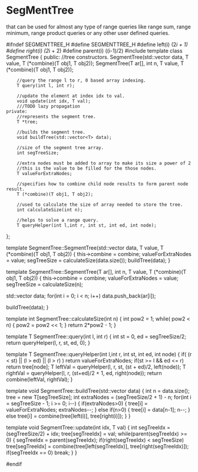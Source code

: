 # SegMentTree
that can be used for almost any type of range queries like range sum, range minimum, range product queries or any other user defined queries.

#ifndef SEGMENTTREE_H
#define SEGMENTTREE_H
#define left(i) (2*i + 1)
#define right(i) (2*i + 2)
#define parent(i) ((i-1)/2)
#include <vector>
template<class T>
class SegmentTree
{
    public:
        //tree constructors.
        SegmentTree(std::vector<T> data, T value, T (*combine)(T obj1, T obj2));
        SegmentTree(T ar[], int n, T value, T (*combine)(T obj1, T obj2));
        
        //query the range l to r, 0 based array indexing.
        T query(int l, int r);
        
        //update the element at index idx to val.
        void update(int idx, T val);
        ///TODO lazy propagation
    private:
        //represents the segment tree.
        T *tree;
    
        //builds the segment tree.
        void buildTree(std::vector<T> data);
        
        //size of the segment tree array.
        int segTreeSize;
    
        //extra nodes must be added to array to make its size a power of 2
        //this is the value to be filled for the those nodes.
        T valueForExtraNodes;
    
        //specifies how to combine child node results to form parent node result.
        T (*combine)(T obj1, T obj2);
    
        //used to calculate the size of array needed to store the tree.
        int calculateSize(int n);
    
        //helps to solve a range query.
        T queryHelper(int l,int r, int st, int ed, int node);
};

template<class T> SegmentTree<T>::SegmentTree(std::vector<T> data,
                                                T value, T (*combine)(T obj1, T obj2))
{
   this->combine = combine;
   valueForExtraNodes = value;
   segTreeSize = calculateSize(data.size());
   buildTree(data);
}

template<class T> SegmentTree<T>::SegmentTree(T ar[], int n,
                                            T value, T (*combine)(T obj1, T obj2))
{
   this->combine = combine;
   valueForExtraNodes = value;
   segTreeSize = calculateSize(n);

   std::vector<T> data;
   for(int i = 0; i < n; i++)
         data.push_back(ar[i]);

   buildTree(data);
}


template<class T> int SegmentTree<T>::calculateSize(int n)
{
    int pow2 = 1;
    while( pow2 < n)
    {
        pow2 = pow2 << 1;
    }
    return 2*pow2 - 1;
}

template<class T> T SegmentTree<T>::query(int l, int r)
{
    int st = 0, ed = segTreeSize/2;
    return queryHelper(l, r, st, ed, 0);
}

template<class T> T SegmentTree<T>::queryHelper(int l,int r, int st, int ed, int node)
{
    if( (r < st) || (l > ed) || (l > r) )
        return valueForExtraNodes;
    if(st >= l && ed <= r)
        return tree[node];
    T leftVal = queryHelper(l, r, st, (st + ed)/2, left(node));
    T rightVal = queryHelper(l, r, (st+ed)/2 + 1, ed, right(node));
    return combine(leftVal, rightVal);
}

template<class T> void SegmentTree<T>::buildTree(std::vector<T> data)
{
   int n = data.size();
   tree = new T[segTreeSize];
   int extraNodes = (segTreeSize/2 + 1) - n;
   for(int i = segTreeSize - 1; i >= 0; i--)
   {
       if(extraNodes>0)
           {
               tree[i] = valueForExtraNodes;
               extraNodes--;
           }
       else if(n>0)
           {
               tree[i] = data[n-1];
               n--;
           }
       else
           tree[i] = combine(tree[left(i)], tree[right(i)]);
   }
}

template<class T> void SegmentTree<T>::update(int idx, T val)
{
    int segTreeIdx = (segTreeSize/2) + idx;
    tree[segTreeIdx] = val;
    while(parent(segTreeIdx) >= 0)
    {
        segTreeIdx = parent(segTreeIdx);
        if(right(segTreeIdx) < segTreeSize)
          tree[segTreeIdx] = combine(tree[left(segTreeIdx)], tree[right(segTreeIdx)]);
        if(segTreeIdx == 0)
            break;
    }
}

#endif 
